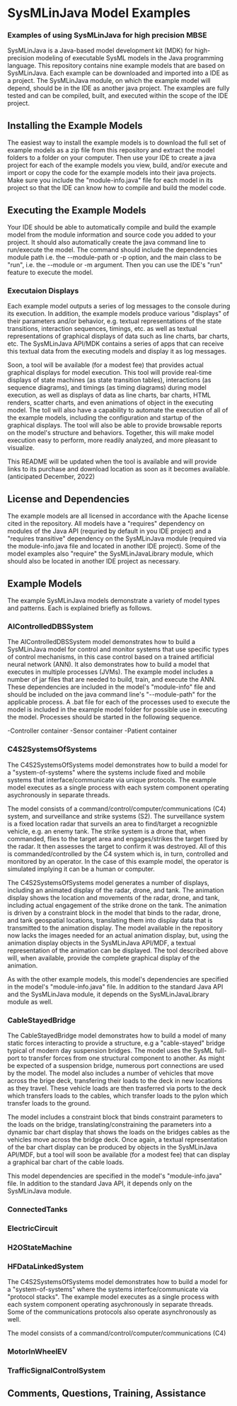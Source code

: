 # SysMLinJava Model Examples
### Examples of using SysMLinJava for high precision MBSE

SysMLinJava is a Java-based model development kit (MDK) for high-precision modeling of executable SysML models in the Java programming language.  This repository contains nine example models that are based on SysMLinJava.   Each example can be downloaded and imported into a IDE as a project.  The SysMLinJava module, on which the example model will depend, should be in the IDE as another java project.  The examples are fully tested and can be compiled, built, and executed within the scope of the IDE project.

## Installing the Example Models
The easiest way to install the example models is to download the full set of example models as a zip file from this repository and extract the model folders to a folder on your computer.  Then use your IDE to create a java project for each of the example models you view, build, and/or execute and import or copy the code for the example models into their java projects.  Make sure you include the "module-info.java" file for each model in its project so that the IDE can know how to compile and build the model code.

## Executing the Example Models
Your IDE should be able to automatically compile and build the example model from the module information and source code you added to your project.  It should also automatically create the java command line to run/execute the model.  The command should include the dependencies module path i.e. the --module-path or -p option, and the main class to be "run", i.e. the --module or -m argument.  Then you can use the IDE's "run" feature to execute the model.

### Executaion Displays
Each example model outputs a series of log messages to the console during its execution.  In addition, the example models produce various "displays" of their parameters and/or behavior, e.g. textual representations of the state transitions, interaction sequences, timings, etc. as well as textual representations of graphical displays of data such as line charts, bar charts, etc.  The SysMLinJava API/MDK contains a series of apps that can receive this textual data from the executing models and display it as log messages.

Soon, a tool will be available (for a modest fee) that provides actual graphical displays for model execution.  This tool will provide real-time displays of state machines (as state transition tables), interactions (as sequence diagrams), and timings (as timing diagrams) during model execution, as well as displays of data as line charts, bar charts, HTML renders, scatter charts, and even animations of object in the executing model.  The toll will also have a capability to automate the execution of all of the example models, including the configuration and startup of the graphical displays.  The tool will also be able to provide browsable reports on the model's structure and behaviors.  Together, this will make model execution easy to perform, more readily analyzed, and more pleasant to visualize.

This README will be updated when the tool is available and will provide links to its purchase and download location as soon as it becomes available. (anticipated December, 2022)

## License and Dependencies
The example models are all licensed in accordance with the Apache license cited in the repository.  All models have a "requires" dependency on modules of the Java API (requried by default in you IDE project) and a "requires transitive" dependency on the SysMLinJava module (required via the module-info.java file and located in another IDE project).  Some of the model examples also "require" the SysMLinJavaLibrary module, which should also be located in another IDE project as necessary.

## Example Models
The example SysMLinJava models demonstrate a variety of model types and patterns.  Each is explained briefly as follows.

### AIControlledDBSSystem
The AIControlledDBSSystem model demonstrates how to build a SysMLinJava model for control and monitor systems that use specific types of control mechanisms, in this case control based on a trained artificial neural network (ANN).  It also demonstrates how to build a model that executes in multiple processes (JVMs).  The example model includes a number of jar files that are needed to build, train, and execute the ANN.  These dependencies are included in the model's "module-info" file and should be included on the java command line's "--module-path" for the applicable process.  A .bat file for each of the processes used to execute the model is included in the example model folder for possible use in executing the model.  Processes should be started in the following sequence.

-Controller container
-Sensor container
-Patient container

### C4S2SystemsOfSystems
The C4S2SystemsOfSystems model demonstrates how to build a model for a "system-of-systems" where the systems include fixed and mobile systems that interface/communicate via unique protocols.  The example model executes as a single process with each system component operating asychronously in separate threads.

The model consists of a command/control/computer/communications (C4) system, and surveillance and strike systems (S2).  The surveillance system is a fixed location radar that surveils an area to find/target a recognizble vehicle, e.g. an enemy tank.  The strike system is a drone that, when commanded, flies to the target area and engages/strikes the target fixed by the radar.  It then assesses the target to confirm it was destroyed.  All of this is commanded/controlled by the C4 system which is, in turn, controlled and monitored by an operator.  In the case of this example model, the operator is simulated implying it can be a human or computer.

The C4S2SystemsOfSystems model generates a number of displays, including an animated display of the radar, drone, and tank.  The animation display shows the location and movements of the radar, drone, and tank, including actual engagement of the strike drone on the tank.  The animation is driven by a constraint block in the model that binds to the radar, drone, and tank geospatial locations, translating them into display data that is transmitted to the animation display.  The model available in the repository now lacks the images needed for an actual animation display, but, using the animation display objects in the SysMLinJava API/MDF, a textual representation of the animation can be displayed.  The tool described above will, when available, provide the complete graphical display of the animation.

As with the other example models, this model's dependencies are specified in the model's "module-info.java" file.  In addition to the standard Java API and the SysMLinJava module, it depends on the SysMLinJavaLibrary module as well.  

### CableStayedBridge
The CableStayedBridge model demonstrates how to build a model of many static forces interacting to provide a structure, e.g a "cable-stayed" bridge typical of modern day suspension bridges.  The model uses the SysML full-port to transfer forces from one structural component to another.  As might be expected of a suspension bridge, numerous port connections are used by the model.  The model also includes a number of vehicles that move across the brige deck, transfering their loads to the deck in new locations as they travel.  These vehicle loads are then trasferred via ports to the deck which transfers loads to the cables, which transfer loads to the pylon which transfer loads to the ground.

The model includes a constraint block that binds constraint parameters to the loads on the bridge, translating/constraining the parameters into a dynamic bar chart display that shows the loads on the bridges cables as the vehicles move across the bridge deck.  Once again, a textual representation of the bar chart display can be produced by objects in the SysMLinJava API/MDF, but a tool will soon be available (for a modest fee) that can display a graphical bar chart of the cable loads.

This model dependencies are specified in the model's "module-info.java" file.  In addition to the standard Java API, it depends only on the SysMLinJava module.  

### ConnectedTanks

### ElectricCircuit

### H2OStateMachine

### HFDataLinkedSystem
The C4S2SystemsOfSystems model demonstrates how to build a model for a "system-of-systems" where the systems interfce/communicate via "protocol stacks".  The example model executes as a single process with each system component operating asychronously in separate threads.  Some of the communications protocols also operate asynchronously as well.

The model consists of a command/control/computer/communications (C4) 

### MotorInWheelEV

### TrafficSignalControlSystem

## Comments, Questions, Training, Assistance
